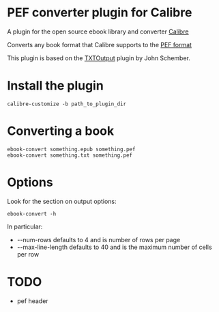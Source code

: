 # PEF converter plugin for Calibre

A plugin for the open source ebook library and converter [Calibre](https://calibre-ebook.com/)

Converts any book format that Calibre supports to the [PEF format](http://files.pef-format.org/specifications/pef-2008-1/pef-specification.html)

This plugin is based on the [TXTOutput](https://github.com/kovidgoyal/calibre/blob/ac8363713b8d82b33516c3806fc142bc04b5ace6/src/calibre/ebooks/conversion/plugins/txt_output.py) plugin by John Schember.

# Install the plugin

    calibre-customize -b path_to_plugin_dir

# Converting a book

    ebook-convert something.epub something.pef
    ebook-convert something.txt something.pef 

# Options

Look for the section on output options:

    ebook-convert -h

In particular:

* --num-rows defaults to 4 and is number of rows per page
* --max-line-length defaults to 40 and is the maximum number of cells per row

# TODO

* pef header
